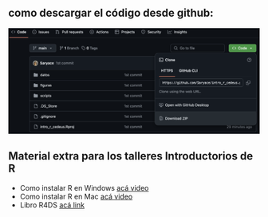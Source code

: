 ## como descargar el código desde github:
![](https://github.com/Saryace/intro_r_cedeus/blob/main/descarga.png?raw=true)
## Material extra para los talleres Introductorios de R
- Como instalar R en Windows [acá video](https://www.youtube.com/watch?v=-ggIi6-asCo)
- Como instalar R en Mac [acá video](https://www.youtube.com/watch?v=OW66f1sBQOc)
- Libro R4DS [acá link](https://es.r4ds.hadley.nz/)